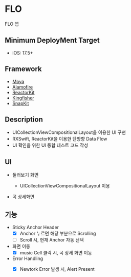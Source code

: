 # FLO

FLO 앱

## Minimum DeployMent Target
- iOS: 17.5+

## Framework
- [Moya](https://github.com/Moya/Moya)
- [Alamofire](https://github.com/Alamofire/Alamofire)
- [ReactorKit](https://github.com/ReactorKit/ReactorKit)
- [Kingfisher](https://github.com/onevcat/Kingfisher)
- [SnapKit](https://github.com/SnapKit/SnapKit)

## Description
- UICollectionViewCompositionalLayout을 이용한 UI 구현
- RXSwift, ReactorKit을 이용한 단방향 Data Flow
- UI 확인을 위한 UI 통합 테스트 코드 작성

## UI
- 둘러보기 화면
  - UICollectionViewCompositionalLayout 이용
  
- 곡 상세화면

## 기능    
- Sticky Anchor Header
  - [x] Anchor 누르면 해당 부분으로 Scrolling
  - [ ] Scroll 시, 현재 Anchor 자동 선택
 
- 화면 이동
  - [x] music Cell 클릭 시, 곡 상세 화면 이동

- Error Handling
  - [x] Newtork Error 발생 시, Alert Present
  
